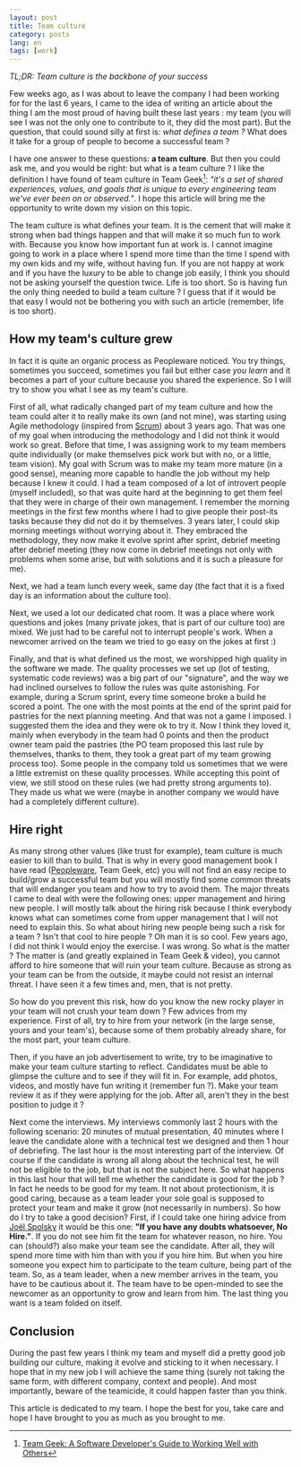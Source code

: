 ```yaml
---
layout: post
title: Team culture
category: posts
lang: en
tags: [work]
---
```


*TL;DR: Team culture is the backbone of your success*

Few weeks ago, as I was about to leave the company I had been working for for the last 6 years,
I came to the idea of writing an article about the thing I am the most proud of having built these last years :
my team (you will see I was not the only one to contribute to it, they did the most part). But the question,
that could sound silly at first is: *what defines a team ?* What does it take for a group of people to become a successful team ?

I have one answer to these questions: **a team culture**. But then you could ask me, and you would be right: but what is a
team culture ? I like the definition I have found of team culture in Team Geek[^teamgeek]: *"it's a set of shared experiences, values,
 and goals that is unique to every engineering team we've ever been on or observed."*. I hope this article will bring me
 the opportunity to write down my vision on this topic.

The team culture is what defines your team. It is the cement that will make it strong when bad things happen and that 
will make it so much fun to work with. Because you know how important fun at work is. I cannot imagine going to work in 
a place where I spend more time than the time I spend with my own kids and my wife, without having fun. If you are not 
happy at work and if you have the luxury to be able to change job easily, I think you should not be asking yourself the 
question twice. Life is too short. So is having fun the only thing needed to build a team culture ? I guess that if it 
would be that easy I would not be bothering you with such an article (remember, life is too short).

## How my team's culture grew

In fact it is quite an organic process as Peopleware noticed. You try things, sometimes you succeed, sometimes you fail 
but either case *you learn* and it becomes a part of your culture because you shared the experience. So I will try to show
you what I see as my team's culture.

First of all, what radically changed part of my team culture and how the team could alter it to really make its own (and
not mine), was starting using Agile methodology (inspired from [Scrum](http://en.wikipedia.org/wiki/Scrum_%28software_development%29)) about 3 years ago. That was one of my goal when
introducing the methodology and I did not think it would work so great. Before that time, I was assigning work to my 
team members quite individually (or make themselves pick work but with no, or a little, team vision). My goal with Scrum 
was to make my team more mature (in a good sense), meaning more capable to handle the job without my help because I knew 
it could. I had a team composed of a lot of introvert people (myself included), so that was quite hard at the beginning 
to get them feel that they were in charge of their own management. I remember the morning meetings in the first few
months where I had to give people their post-its tasks because they did not do it by themselves. 3 years later, I could
skip morning meetings without worrying about it. They embraced the methodology, they now make it evolve sprint after 
sprint, debrief meeting after debrief meeting (they now come in debrief meetings not only with problems when some arise, 
but with solutions and it is such a pleasure for me).

Next, we had a team lunch every week, same day (the fact that it is a fixed day is an information about the culture too).

Next, we used a lot our dedicated chat room. It was a place where work questions and jokes (many private jokes, that is
part of our culture too) are mixed. We just had to be careful not to interrupt people's work. When a newcomer arrived on
the team we tried to go easy on the jokes at first :)

Finally, and that is what defined us the most, we worshipped high quality in the software we made. The quality processes we
set up (lot of testing, systematic code reviews) was a big part of our "signature", and the way we had inclined ourselves
to follow the rules was quite astonishing. For example, during a Scrum sprint, every time someone broke a build he scored
a point. The one with the most points at the end of the sprint paid for pastries for the next planning meeting. And that
was not a game I imposed. I suggested them the idea and they were ok to try it. Now I think they loved it, mainly when
everybody in the team had 0 points and then the product owner team paid the pastries (the PO team proposed this last rule
by themselves, thanks to them, they took a great part of my team growing process too). Some people in the company told us
sometimes that we were a little extremist on these quality processes. While accepting this point of view, we still stood on
these rules (we had pretty strong arguments to). They made us what we were (maybe in another company we would have had a
completely different culture).

## Hire right

As many strong other values (like trust for example), team culture is much easier to kill than to build. That is why in 
every good management book I have read ([Peopleware](http://en.wikipedia.org/wiki/Peopleware:_Productive_Projects_and_Teams), Team Geek, etc) you will not find an easy recipe to build/grow a
successful team but you will mostly find some common threats that will endanger you team and how to try to avoid them. 
The major threats I came to deal with were the following ones: upper management and hiring new people. I will mostly talk 
about the hiring risk because I think everybody knows what can sometimes come from upper management that I will not need 
to explain this. So what about hiring new people being such a risk for a team ? Isn't that cool to hire people ? Oh man 
it is so cool. Few years ago, I did not think I would enjoy the exercise. I was wrong. So what is the matter ? The matter 
is (and greatly explained in Team Geek & video), you cannot afford to hire someone that will ruin your team culture. 
Because as strong as your team can be from the outside, it maybe could not resist an internal threat. I have seen it a
few times and, men, that is not pretty.

So how do you prevent this risk, how do you know the new rocky player in your team will not crush your team down ?
Few advices from my experience. First of all, try to hire from your network (in the large sense, yours and your team's),
because some of them probably already share, for the most part, your team culture.

Then, if you have an job advertisement to write, try to be imaginative to make your team culture starting to reflect. 
Candidates must be able to glimpse the culture and to see if they will fit in. For example, add photos, videos, and mostly 
have fun writing it (remember fun ?). Make your team review it as if they were applying for the job. After all, aren't 
they in the best position to judge it ?

Next come the interviews. My interviews commonly last 2 hours with the following scenario: 20 minutes of mutual presentation,
40 minutes where I leave the candidate alone with a technical test we designed and then 1 hour of debriefing. The last hour
is the most interesting part of the interview. Of course if the candidate is wrong all along about the technical test,
he will not be eligible to the job, but that is not the subject here. So what happens in this last hour that will tell
me whether the candidate is good for the job ? In fact he needs to be good for my team. It not about protectionism, it
is good caring, because as a team leader your sole goal is supposed to protect your team and make it grow (not necessarily
in numbers). So how do I try to take a good decision? First, if I could take one hiring advice from [Joël Spolsky](http://www.joelonsoftware.com/articles/GuerrillaInterviewing3.html) it would
be this one: **"If you have any doubts whatsoever, No Hire."**. If you do not see him fit the team for whatever reason, no hire.
You can (should?) also make your team see the candidate. After all, they will spend more time with him than with you if
you hire him. But when you hire someone you expect him to participate to the team culture, being part of the team. So, as
a team leader, when a new member arrives in the team, you have to be cautious about it. The team have to be open-minded
to see the newcomer as an opportunity to grow and learn from him. The last thing you want is a team folded on itself.

## Conclusion

During the past few years I think my team and myself did a pretty good job building our culture, making it evolve and
sticking to it when necessary. I hope that in my new job I will achieve the same thing (surely not taking the same form,
with different company, context and people). And most importantly, beware of the teamicide, it could happen faster than
you think.


This article is dedicated to my team. I hope the best for you, take care and hope I have brought to you as much as you
brought to me.

[^teamgeek]: [Team Geek: A Software Developer's Guide to Working Well with Others](http://shop.oreilly.com/product/0636920018025.do)
